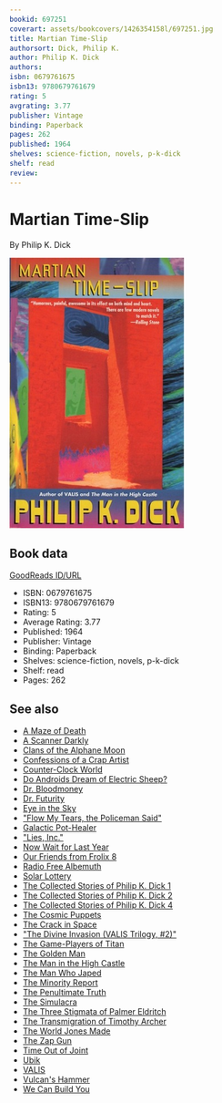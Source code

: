 ```yaml
---
bookid: 697251
coverart: assets/bookcovers/1426354158l/697251.jpg
title: Martian Time-Slip
authorsort: Dick, Philip K.
author: Philip K. Dick
authors: 
isbn: 0679761675
isbn13: 9780679761679
rating: 5
avgrating: 3.77
publisher: Vintage
binding: Paperback
pages: 262
published: 1964
shelves: science-fiction, novels, p-k-dick
shelf: read
review: 
---
```


# Martian Time-Slip

By Philip K. Dick

![](../../assets/bookcovers/1426354158l/697251.jpg)

## Book data

[GoodReads ID/URL](https://www.goodreads.com/book/show/697251)

- ISBN: 0679761675
- ISBN13: 9780679761679
- Rating: 5
- Average Rating: 3.77
- Published: 1964
- Publisher: Vintage
- Binding: Paperback
- Shelves: science-fiction, novels, p-k-dick
- Shelf: read
- Pages: 262


## See also

- [A Maze of Death](A_Maze_of_Death.md)
- [A Scanner Darkly](A_Scanner_Darkly.md)
- [Clans of the Alphane Moon](Clans_of_the_Alphane_Moon.md)
- [Confessions of a Crap Artist](Confessions_of_a_Crap_Artist.md)
- [Counter-Clock World](Counter-Clock_World.md)
- [Do Androids Dream of Electric Sheep?](Do_Androids_Dream_of_Electric_Sheep.md)
- [Dr. Bloodmoney](Dr_Bloodmoney.md)
- [Dr. Futurity](Dr_Futurity.md)
- [Eye in the Sky](Eye_in_the_Sky.md)
- ["Flow My Tears, the Policeman Said"](Flow_My_Tears__the_Policeman_Said.md)
- [Galactic Pot-Healer](Galactic_Pot-Healer.md)
- ["Lies, Inc."](Lies__Inc.md)
- [Now Wait for Last Year](Now_Wait_for_Last_Year.md)
- [Our Friends from Frolix 8](Our_Friends_from_Frolix_8.md)
- [Radio Free Albemuth](Radio_Free_Albemuth.md)
- [Solar Lottery](Solar_Lottery.md)
- [The Collected Stories of Philip K. Dick 1](The_Collected_Stories_of_Philip_K_Dick_1-_The_Short_Happy_Life_of_the_Brown_Oxford.md)
- [The Collected Stories of Philip K. Dick 2](The_Collected_Stories_of_Philip_K_Dick_2-_We_Can_Remember_it_for_You_Wholesale.md)
- [The Collected Stories of Philip K. Dick 4](The_Collected_Stories_of_Philip_K_Dick_4-_The_Minority_Report.md)
- [The Cosmic Puppets](The_Cosmic_Puppets.md)
- [The Crack in Space](The_Crack_in_Space.md)
- ["The Divine Invasion (VALIS Trilogy, #2)"](The_Divine_Invasion_VALIS_Trilogy__2.md)
- [The Game-Players of Titan](The_Game-Players_of_Titan.md)
- [The Golden Man](The_Golden_Man.md)
- [The Man in the High Castle](The_Man_in_the_High_Castle.md)
- [The Man Who Japed](The_Man_Who_Japed.md)
- [The Minority Report](The_Minority_Report.md)
- [The Penultimate Truth](The_Penultimate_Truth.md)
- [The Simulacra](The_Simulacra.md)
- [The Three Stigmata of Palmer Eldritch](The_Three_Stigmata_of_Palmer_Eldritch.md)
- [The Transmigration of Timothy Archer](The_Transmigration_of_Timothy_Archer.md)
- [The World Jones Made](The_World_Jones_Made.md)
- [The Zap Gun](The_Zap_Gun.md)
- [Time Out of Joint](Time_Out_of_Joint.md)
- [Ubik](Ubik.md)
- [VALIS](VALIS.md)
- [Vulcan's Hammer](Vulcans_Hammer.md)
- [We Can Build You](We_Can_Build_You.md)
